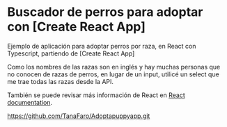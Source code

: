 # Buscador de perros para adoptar con [Create React App]

Ejemplo de aplicación para adoptar perros por raza, en React con Typescript, partiendo de [Create React App]

Como los nombres de las razas son en inglés y hay muchas personas que no conocen de razas de perros, en lugar de un input, utilicé un select que me trae todas las razas desde la API.



También se puede revisar más información de React en [React documentation](https://reactjs.org/).


https://github.com/TanaFaro/Adoptapuppyapp.git